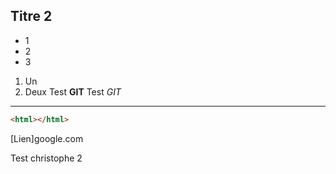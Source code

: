 

## Titre 2

+ 1
+ 2
+ 3
1. Un
2. Deux
Test **GIT**
Test *GIT*
___

```html
<html></html>
```

[Lien]google.com


Test christophe 2
